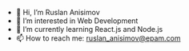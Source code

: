 - 👋 Hi, I’m Ruslan Anisimov
- 👀 I’m interested in Web Development
- 🌱 I’m currently learning React.js and Node.js
- 📫 How to reach me: ruslan_anisimov@epam.com

<!---
ruslan-anisimov-epam/ruslan-anisimov-epam is a ✨ special ✨ repository because its `README.md` (this file) appears on your GitHub profile.
You can click the Preview link to take a look at your changes.
--->
